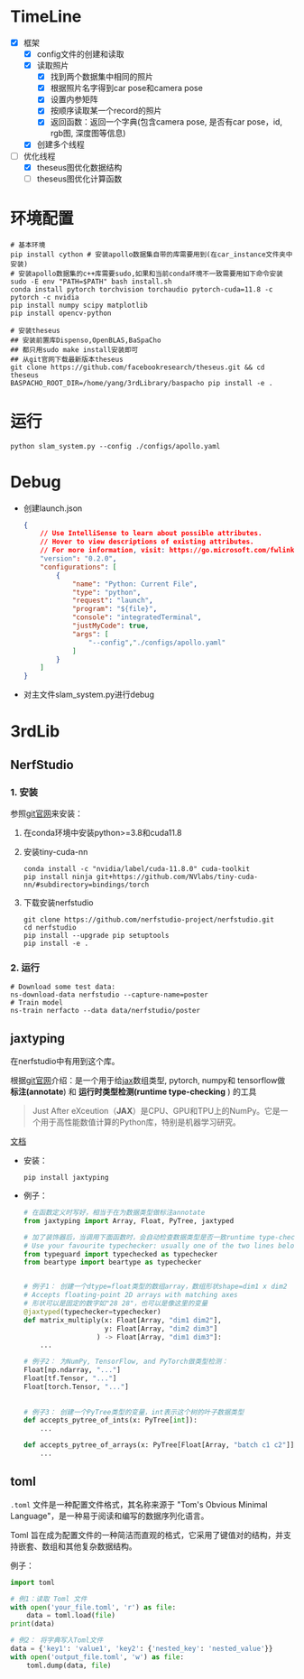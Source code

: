 # TimeLine

- [x] 框架
  - [x] config文件的创建和读取
  - [x] 读取照片
    - [x] 找到两个数据集中相同的照片
    - [x] 根据照片名字得到car pose和camera pose
    - [x] 设置内参矩阵
    - [x] 按顺序读取某一个record的照片
    - [x] 返回函数：返回一个字典(包含camera pose, 是否有car pose，id, rgb图, 深度图等信息)
  - [x] 创建多个线程
- [ ] 优化线程
  - [x] theseus图优化数据结构
  - [ ] theseus图优化计算函数 

# 环境配置

```shell
# 基本环境
pip install cython # 安装apollo数据集自带的库需要用到(在car_instance文件夹中安装)
# 安装apollo数据集的c++库需要sudo,如果和当前conda环境不一致需要用如下命令安装
sudo -E env "PATH=$PATH" bash install.sh
conda install pytorch torchvision torchaudio pytorch-cuda=11.8 -c pytorch -c nvidia
pip install numpy scipy matplotlib 
pip install opencv-python

# 安装theseus
## 安装前置库Dispenso,OpenBLAS,BaSpaCho
## 都只用sudo make install安装即可
## 从git官网下载最新版本theseus
git clone https://github.com/facebookresearch/theseus.git && cd theseus
BASPACHO_ROOT_DIR=/home/yang/3rdLibrary/baspacho pip install -e .
```



# 运行

```
python slam_system.py --config ./configs/apollo.yaml
```

# Debug

- 创建launch.json

  ```json
  {
      // Use IntelliSense to learn about possible attributes.
      // Hover to view descriptions of existing attributes.
      // For more information, visit: https://go.microsoft.com/fwlink/?linkid=830387
      "version": "0.2.0",
      "configurations": [
          {
              "name": "Python: Current File",
              "type": "python",
              "request": "launch",
              "program": "${file}",
              "console": "integratedTerminal",
              "justMyCode": true,
              "args": [
                  "--config","./configs/apollo.yaml"
              ]
          }
      ]
  }
  ```

- 对主文件slam_system.py进行debug



# 3rdLib

## NerfStudio

### 1. 安装

参照[git官网](https://github.com/nerfstudio-project/nerfstudio/)来安装：

1. 在conda环境中安装python>=3.8和cuda11.8

2. 安装tiny-cuda-nn

   ```shell
   conda install -c "nvidia/label/cuda-11.8.0" cuda-toolkit
   pip install ninja git+https://github.com/NVlabs/tiny-cuda-nn/#subdirectory=bindings/torch
   ```

3. 下载安装nerfstudio

   ```shell
   git clone https://github.com/nerfstudio-project/nerfstudio.git
   cd nerfstudio
   pip install --upgrade pip setuptools
   pip install -e .
   ```

### 2. 运行

```
# Download some test data:
ns-download-data nerfstudio --capture-name=poster
# Train model
ns-train nerfacto --data data/nerfstudio/poster
```



## jaxtyping

在nerfstudio中有用到这个库。

根据[git官网](https://github.com/google/jaxtyping)介绍：是一个用于给[jax](https://jax.readthedocs.io/en/latest/index.html)数组类型, pytorch, numpy和 tensorflow做 **标注(annotate**) 和 **运行时类型检测(runtime type-checking** ) 的工具

> Just After eXceution（**JAX**）是CPU、GPU和TPU上的NumPy。它是一个用于高性能数值计算的Python库，特别是机器学习研究。

[文档](https://docs.kidger.site/jaxtyping/)

- 安装：

  ```
  pip install jaxtyping
  ```

- 例子：

  ```python
  # 在函数定义时写好，相当于在为数据类型做标注annotate
  from jaxtyping import Array, Float, PyTree, jaxtyped
  
  # 加了装饰器后，当调用下面函数时，会自动检查数据类型是否一致runtime type-checking
  # Use your favourite typechecker: usually one of the two lines below.
  from typeguard import typechecked as typechecker
  from beartype import beartype as typechecker
  
  
  # 例子1： 创建一个dtype=float类型的数组array，数组形状shape=dim1 x dim2
  # Accepts floating-point 2D arrays with matching axes
  # 形状可以是固定的数字如"28 28"，也可以是像这里的变量
  @jaxtyped(typechecker=typechecker)
  def matrix_multiply(x: Float[Array, "dim1 dim2"],
                      y: Float[Array, "dim2 dim3"]
                    ) -> Float[Array, "dim1 dim3"]:
      ...
  
  # 例子2： 为NumPy, TensorFlow, and PyTorch做类型检测：
  Float[np.ndarray, "..."]
  Float[tf.Tensor, "..."]
  Float[torch.Tensor, "..."]
      
      
  # 例子3： 创建一个PyTree类型的变量，int表示这个树的叶子数据类型
  def accepts_pytree_of_ints(x: PyTree[int]):
      ...
  
  def accepts_pytree_of_arrays(x: PyTree[Float[Array, "batch c1 c2"]]):
      ...
  ```

  

## toml

`.toml` 文件是一种配置文件格式，其名称来源于 "Tom's Obvious Minimal Language"，是一种易于阅读和编写的数据序列化语言。

Toml 旨在成为配置文件的一种简洁而直观的格式，它采用了键值对的结构，并支持嵌套、数组和其他复杂数据结构。

例子：

```python
import toml

# 例1：读取 Toml 文件
with open('your_file.toml', 'r') as file:
    data = toml.load(file)
print(data)

# 例2： 将字典写入Toml文件
data = {'key1': 'value1', 'key2': {'nested_key': 'nested_value'}}
with open('output_file.toml', 'w') as file:
    toml.dump(data, file)
```


